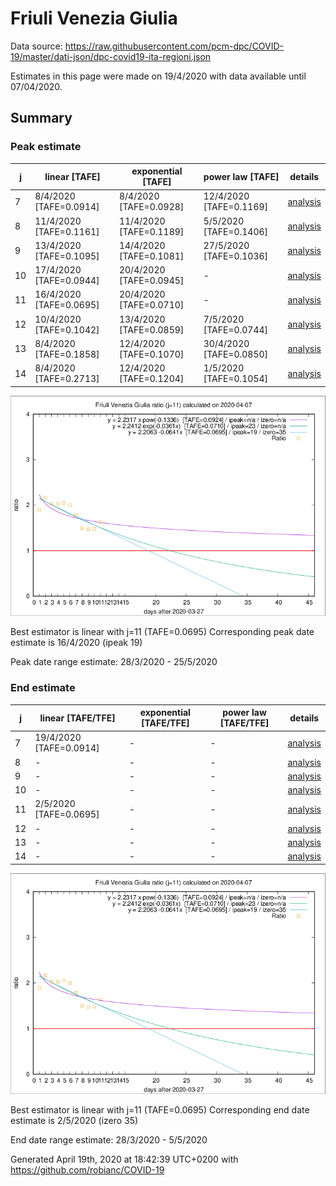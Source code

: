 # Friuli Venezia Giulia


Data source: https://raw.githubusercontent.com/pcm-dpc/COVID-19/master/dati-json/dpc-covid19-ita-regioni.json

Estimates in this page were made on 19/4/2020 with data available until 07/04/2020.


## Summary 

### Peak estimate 
|j|linear [TAFE]|exponential [TAFE]|power law [TAFE]|details|
|---|----|-----------|---------|-------|
|7|8/4/2020 [TAFE=0.0914]|8/4/2020 [TAFE=0.0928]|12/4/2020 [TAFE=0.1169]|[analysis](COVID-19_friuli_venezia_giulia_j7_2020-04-07.md)|
|8|11/4/2020 [TAFE=0.1161]|11/4/2020 [TAFE=0.1189]|5/5/2020 [TAFE=0.1406]|[analysis](COVID-19_friuli_venezia_giulia_j8_2020-04-07.md)|
|9|13/4/2020 [TAFE=0.1095]|14/4/2020 [TAFE=0.1081]|27/5/2020 [TAFE=0.1036]|[analysis](COVID-19_friuli_venezia_giulia_j9_2020-04-07.md)|
|10|17/4/2020 [TAFE=0.0944]|20/4/2020 [TAFE=0.0945]|-|[analysis](COVID-19_friuli_venezia_giulia_j10_2020-04-07.md)|
|11|16/4/2020 [TAFE=0.0695]|20/4/2020 [TAFE=0.0710]|-|[analysis](COVID-19_friuli_venezia_giulia_j11_2020-04-07.md)|
|12|10/4/2020 [TAFE=0.1042]|13/4/2020 [TAFE=0.0859]|7/5/2020 [TAFE=0.0744]|[analysis](COVID-19_friuli_venezia_giulia_j12_2020-04-07.md)|
|13|8/4/2020 [TAFE=0.1858]|12/4/2020 [TAFE=0.1070]|30/4/2020 [TAFE=0.0850]|[analysis](COVID-19_friuli_venezia_giulia_j13_2020-04-07.md)|
|14|8/4/2020 [TAFE=0.2713]|12/4/2020 [TAFE=0.1204]|1/5/2020 [TAFE=0.1054]|[analysis](COVID-19_friuli_venezia_giulia_j14_2020-04-07.md)|

![best peak estimate](COVID-19_friuli_venezia_giulia_j11_2020-04-07.png)

Best estimator is linear with j=11 (TAFE=0.0695)
Corresponding peak date estimate is 16/4/2020 (ipeak 19)


Peak date range estimate: 28/3/2020 - 25/5/2020

### End estimate 
|j|linear [TAFE/TFE]|exponential [TAFE/TFE]|power law [TAFE/TFE]|details|
|---|----|-----------|---------|-------|
|7|19/4/2020 [TAFE=0.0914]|-|-|[analysis](COVID-19_friuli_venezia_giulia_j7_2020-04-07.md)|
|8|-|-|-|[analysis](COVID-19_friuli_venezia_giulia_j8_2020-04-07.md)|
|9|-|-|-|[analysis](COVID-19_friuli_venezia_giulia_j9_2020-04-07.md)|
|10|-|-|-|[analysis](COVID-19_friuli_venezia_giulia_j10_2020-04-07.md)|
|11|2/5/2020 [TAFE=0.0695]|-|-|[analysis](COVID-19_friuli_venezia_giulia_j11_2020-04-07.md)|
|12|-|-|-|[analysis](COVID-19_friuli_venezia_giulia_j12_2020-04-07.md)|
|13|-|-|-|[analysis](COVID-19_friuli_venezia_giulia_j13_2020-04-07.md)|
|14|-|-|-|[analysis](COVID-19_friuli_venezia_giulia_j14_2020-04-07.md)|

![best zero estimate](COVID-19_friuli_venezia_giulia_j11_2020-04-07.png)

Best estimator is linear with j=11 (TAFE=0.0695)
Corresponding end date estimate is 2/5/2020 (izero 35)


End date range estimate: 28/3/2020 - 5/5/2020

Generated April 19th, 2020 at 18:42:39 UTC+0200 with https://github.com/robianc/COVID-19
